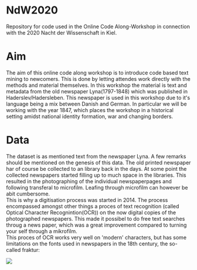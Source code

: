 # NdW2020
Repository for code used in the Online Code Along-Workshop in connection with the 2020 Nacht der Wissenschaft in Kiel. 

# Aim 
The aim of this online code along workshop is to introduce code based text mining to newcomers. This is done by letting attendes work directly with the methods and material themselves. In this workshop the material is text and metadata from the old newspaper Lyna(1797-1848) which was published in Haderslev/Hadersleben. This newspaper is used in this workshop due to it's language being a mix between Danish and German. In particular we will be working with the year 1847, which places the workshop in a historical setting amidst national identity formation, war and changing borders. 

# Data 
The dataset is as mentioned text from the newspaper Lyna. A few remarks should be mentioned on the genesis of this data. The old printed newspaper har of course be collected to an library back in the days. At some point the collected newspapers started filling up to much space in the libraries. This resulted in the photographing of the individual newspaperpages and following transferal to microfilm. Leafing through microfilm can however be abit cumbersome.  
This is why a digitisation process was started in 2014. The process encompassed amongst other things a proces of text recognition (called Optical Character Recognintion(OCR)) on the now digital copies of the photographed newspapers. This made it possibel to do free text searches throug a news paper, which was a great improvement compared to turning your self through a mikrofilm.  
This proces of OCR works very well on 'modern' characters, but has some limitations on the fonts used in newspapers in the 18th century, the so-called fraktur:

![](http://hax.odsbjerg.dk/fraktur.png)
